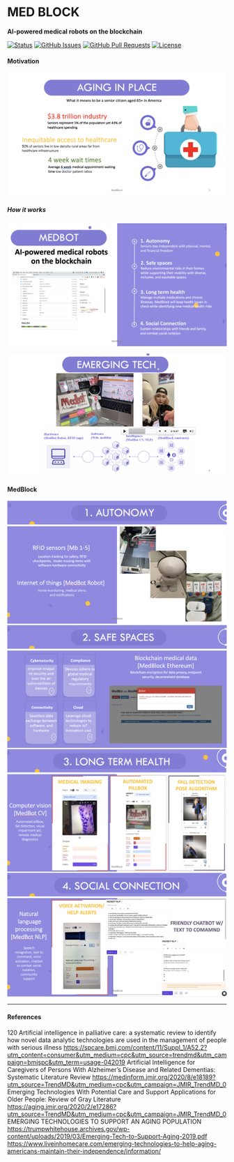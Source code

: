 # MED BLOCK 

**AI-powered medical robots on the blockchain**

<div>
  
  [![Status](https://img.shields.io/badge/status-active-success.svg)]()
  [![GitHub Issues](https://img.shields.io/github/issues/lucylow/medblock.svg)](https://github.com/lucylow/medblock/issues)
  [![GitHub Pull Requests](https://img.shields.io/github/issues-pr/lucylow/medblock.svg)](https://github.com/lucylow/medblock/pulls)
  [![License](https://img.shields.io/bower/l/bootstrap)]()

</div>

#### Motivation

![](https://github.com/lucylow/medblock/blob/main/Images/Screen%20Shot%202021-04-23%20at%205.53.59%20PM.png)

##### How it works

![](https://github.com/lucylow/medblock/blob/main/Images/Screen%20Shot%202021-04-23%20at%205.48.09%20PM.png)

![](https://github.com/lucylow/medblock/blob/main/Images/Screen%20Shot%202021-04-23%20at%205.48.34%20PM.png)

#### MedBlock

![](https://github.com/lucylow/medblock/blob/main/Images/Screen%20Shot%202021-04-23%20at%205.48.44%20PM.png)
![](https://github.com/lucylow/medblock/blob/main/Images/Screen%20Shot%202021-04-23%20at%205.48.52%20PM.png)
![](https://github.com/lucylow/medblock/blob/main/Images/Screen%20Shot%202021-04-23%20at%205.49.04%20PM.png)
![](https://github.com/lucylow/medblock/blob/main/Images/Screen%20Shot%202021-04-23%20at%205.49.12%20PM.png)

---
#### References

120 Artificial intelligence in palliative care: a systematic review to identify how novel data analytic technologies are used in the management of people with serious illness https://spcare.bmj.com/content/11/Suppl_1/A52.2?utm_content=consumer&utm_medium=cpc&utm_source=trendmd&utm_campaign=bmjspc&utm_term=usage-042019
Artificial Intelligence for Caregivers of Persons With Alzheimer’s Disease and Related Dementias: Systematic Literature Review https://medinform.jmir.org/2020/8/e18189?utm_source=TrendMD&utm_medium=cpc&utm_campaign=JMIR_TrendMD_0
Emerging Technologies With Potential Care and Support Applications for Older People: Review of Gray Literature https://aging.jmir.org/2020/2/e17286?utm_source=TrendMD&utm_medium=cpc&utm_campaign=JMIR_TrendMD_0
EMERGING TECHNOLOGIES TO SUPPORT AN AGING POPULATION https://trumpwhitehouse.archives.gov/wp-content/uploads/2019/03/Emerging-Tech-to-Support-Aging-2019.pdf
https://www.liveinhomecare.com/emerging-technologies-to-help-aging-americans-maintain-their-independence/information/





